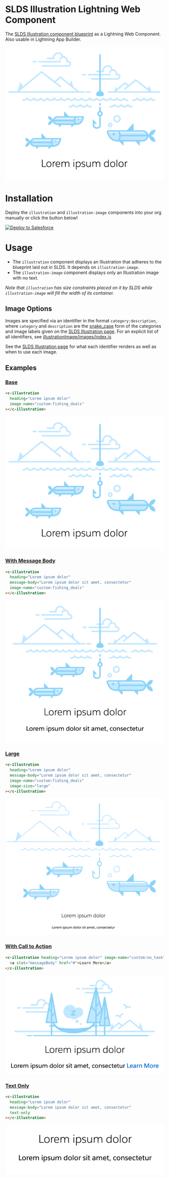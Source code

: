 # SLDS Illustration Lightning Web Component

The [SLDS Illustration component blueprint](https://www.lightningdesignsystem.com/components/illustration/) as a Lightning Web Component. Also usable in Lightning App Builder.

![example](./media/base.png)

# Installation

Deploy the `illustration` and `illustration-image` components into your org manually or click the button below!

<a href="https://githubsfdeploy.herokuapp.com?owner=kacrouse&amp;repo=lwc-illustration">
  <img src="https://raw.githubusercontent.com/afawcett/githubsfdeploy/master/src/main/webapp/resources/img/deploy.png" alt="Deploy to Salesforce" />
</a>

# Usage

- The `illustration` component displays an Illustration that adheres to the blueprint laid out in SLDS. It depends on `illustration-image`.
- The `illustration-image` component displays only an Illustration image with no text.

_Note that `illustration` has size constraints placed on it by SLDS while `illustration-image` will fill the width of its container._

## Image Options

Images are specified via an identifier in the format `category:description`, where `category` and `description` are the [snake_case](https://en.wikipedia.org/wiki/Snake_case) form of the categories and image labels given on the [SLDS Illustration page](https://www.lightningdesignsystem.com/components/illustration/). For an explicit list of all identifiers, see [illustrationImage/images/index.js](./force-app/main/default/lwc/illustrationImage/images/index.js#L24)

See the [SLDS Illustration page](https://www.lightningdesignsystem.com/components/illustration/) for what each identifier renders as well as when to use each image.

## Examples

### [Base](https://www.lightningdesignsystem.com/components/illustration/#Base)

```html
<c-illustration
  heading="Lorem ipsum dolor"
  image-name="custom:fishing_deals"
></c-illustration>
```

![base-example](./media/base.png)

### [With Message Body](https://www.lightningdesignsystem.com/components/illustration/#With-Message-Body)

```html
<c-illustration
  heading="Lorem ipsum dolor"
  message-body="Lorem ipsum dolor sit amet, consectetur"
  image-name="custom:fishing_deals"
></c-illustration>
```

![with-message-body-example](./media/with-message-body.png)

### [Large](https://www.lightningdesignsystem.com/components/illustration/#Large-Illustrations)

```html
<c-illustration
  heading="Lorem ipsum dolor"
  message-body="Lorem ipsum dolor sit amet, consectetur"
  image-name="custom:fishing_deals"
  image-size="large"
></c-illustration>
```

![large-example](./media/large.png)

### [With Call to Action](https://www.lightningdesignsystem.com/components/illustration/#With-Call-to-Action)

```html
<c-illustration heading="Lorem ipsum dolor" image-name="custom:no_task">
  <a slot="messageBody" href="#">Learn More</a>
</c-illustration>
```

![with-call-to-action-example](./media/with-call-to-action.png)

### [Text Only](https://www.lightningdesignsystem.com/components/illustration/#Text-Only)

```html
<c-illustration
  heading="Lorem ipsum dolor"
  message-body="Lorem ipsum dolor sit amet, consectetur"
  text-only
></c-illustration>
```

![text-only-example](./media/text-only.png)
